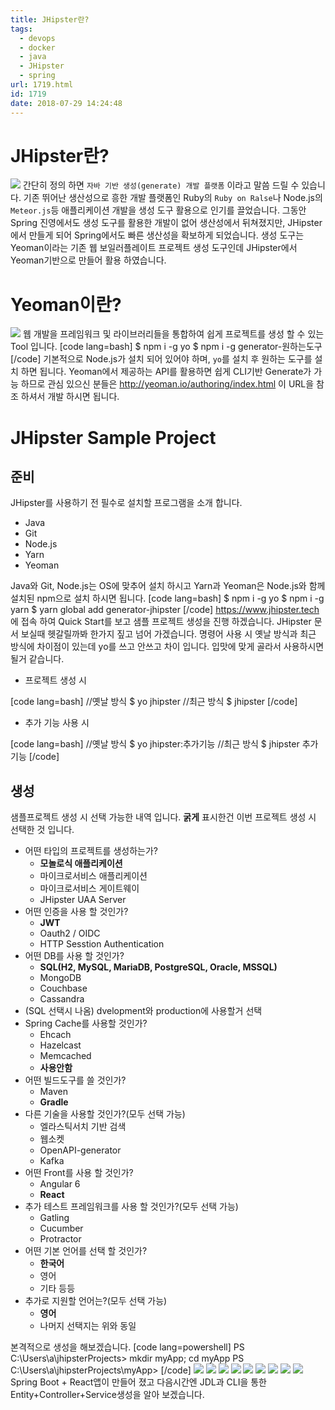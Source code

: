 ```yaml
---
title: JHipster란?
tags:
  - devops
  - docker
  - java
  - JHipster
  - spring
url: 1719.html
id: 1719
date: 2018-07-29 14:24:48
---
```


JHipster란?
==========

![](https://i2.wp.com/keyholesoftware.com/wp-content/uploads/jHipster.jpg) 간단히 정의 하면 `자바 기반 생성(generate) 개발 플랫폼` 이라고 말씀 드릴 수 있습니다. 기존 뛰어난 생산성으로 흥한 개발 플랫폼인 Ruby의 `Ruby on Ralse`나 Node.js의 `Meteor.js`등 애플리케이션 개발을 생성 도구 활용으로 인기를 끌었습니다. 그동안 Spring 진영에서도 생성 도구를 활용한 개발이 없어 생산성에서 뒤쳐졌지만, JHipster에서 만들게 되어 Spring에서도 빠른 생산성을 확보하게 되었습니다. 생성 도구는 Yeoman이라는 기존 웹 보일러플레이트 프로젝트 생성 도구인데 JHipster에서 Yeoman기반으로 만들어 활용 하였습니다.

Yeoman이란?
=========

![](https://cdn-images.threadless.com/threadless-media/artist_shops/shops/yeoman/products/633217/shirt-1529592223-b157e98a44b27cc571605d6297f9f9e9.png) 웹 개발을 프레임워크 및 라이브러리들을 통합하여 쉽게 프로젝트를 생성 할 수 있는 Tool 입니다. \[code lang=bash\] $ npm i -g yo $ npm i -g generator-원하는도구 \[/code\] 기본적으로 Node.js가 설치 되어 있어야 하며, `yo`를 설치 후 원하는 도구를 설치 하면 됩니다. Yeoman에서 제공하는 API를 활용하면 쉽게 CLI기반 Generate가 가능 하므로 관심 있으신 분들은 http://yeoman.io/authoring/index.html 이 URL을 참조 하셔서 개발 하시면 됩니다.

JHipster Sample Project
=======================

준비
--

JHipster를 사용하기 전 필수로 설치할 프로그램을 소개 합니다.

*   Java
*   Git
*   Node.js
*   Yarn
*   Yeoman

Java와 Git, Node.js는 OS에 맞추어 설치 하시고 Yarn과 Yeoman은 Node.js와 함께 설치된 npm으로 설치 하시면 됩니다. \[code lang=bash\] $ npm i -g yo $ npm i -g yarn $ yarn global add generator-jhipster \[/code\] https://www.jhipster.tech 에 접속 하여 Quick Start를 보고 샘플 프로젝트 생성을 진행 하겠습니다. JHipster 문서 보실때 헷갈릴까봐 한가지 짚고 넘어 가겠습니다. 명령어 사용 시 옛날 방식과 최근 방식에 차이점이 있는데 yo를 쓰고 안쓰고 차이 입니다. 입맛에 맞게 골라서 사용하시면 될거 같습니다.

*   프로젝트 생성 시

\[code lang=bash\] //옛날 방식 $ yo jhipster //최근 방식 $ jhipster \[/code\]

*   추가 기능 사용 시

\[code lang=bash\] //옛날 방식 $ yo jhipster:추가기능 //최근 방식 $ jhipster 추가기능 \[/code\]

생성
--

샘플프로젝트 생성 시 선택 가능한 내역 입니다. **굵게** 표시한건 이번 프로젝트 생성 시 선택한 것 입니다.

*   어떤 타입의 프로젝트를 생성하는가?
    *   **모놀로식 애플리케이션**
    *   마이크로서비스 애플리케이션
    *   마이크로서비스 게이트웨이
    *   JHipster UAA Server
*   어떤 인증을 사용 할 것인가?
    *   **JWT**
    *   Oauth2 / OIDC
    *   HTTP Sesstion Authentication
*   어떤 DB를 사용 할 것인가?
    *   **SQL(H2, MySQL, MariaDB, PostgreSQL, Oracle, MSSQL)**
    *   MongoDB
    *   Couchbase
    *   Cassandra
*   (SQL 선택시 나옴) dvelopment와 production에 사용할거 선택
*   Spring Cache를 사용할 것인가?
    *   Ehcach
    *   Hazelcast
    *   Memcached
    *   **사용안함**
*   어떤 빌드도구를 쓸 것인가?
    *   Maven
    *   **Gradle**
*   다른 기술을 사용할 것인가?(모두 선택 가능)
    *   엘라스틱서치 기반 검색
    *   웹소켓
    *   OpenAPI-generator
    *   Kafka
*   어떤 Front를 사용 할 것인가?
    *   Angular 6
    *   **React**
*   추가 테스트 프레임워크를 사용 할 것인가?(모두 선택 가능)
    *   Gatling
    *   Cucumber
    *   Protractor
*   어떤 기본 언어를 선택 할 것인가?
    *   **한국어**
    *   영어
    *   기타 등등
*   추가로 지원할 언어는?(모두 선택 가능)
    *   **영어**
    *   나머지 선택지는 위와 동일

본격적으로 생성을 해보겠습니다. \[code lang=powershell\] PS C:\\Users\\a\\jhipsterProjects> mkdir myApp; cd myApp PS C:\\Users\\a\\jhipsterProjects\\myApp> \[/code\] ![](https://user-images.githubusercontent.com/6037055/43363131-6739432a-9338-11e8-88ab-e67f65f64b9d.png) ![](https://user-images.githubusercontent.com/6037055/43363132-6772ba7e-9338-11e8-9d92-7373b8dfce3c.png) ![](https://user-images.githubusercontent.com/6037055/43363133-67ae6d12-9338-11e8-972a-3eaacf0252ab.png) ![](https://user-images.githubusercontent.com/6037055/43363134-68561d00-9338-11e8-898c-d3e064410f55.png) ![](https://user-images.githubusercontent.com/6037055/43363135-68837304-9338-11e8-8567-1c57306f30d0.png) ![](https://user-images.githubusercontent.com/6037055/43363136-68b06cba-9338-11e8-9b85-4e598c6b5100.png) ![](https://user-images.githubusercontent.com/6037055/43363137-68dacd16-9338-11e8-9219-6b28739e03df.png) ![](https://user-images.githubusercontent.com/6037055/43363138-6906a3d2-9338-11e8-964b-0f321ad0a7d0.png) ![](https://user-images.githubusercontent.com/6037055/43363130-670d28f8-9338-11e8-92f0-0ae781eaaec9.png) Spring Boot + React앱이 만들어 졌고 다음시간엔 JDL과 CLI을 통한 Entity+Controller+Service생성을 알아 보겠습니다.